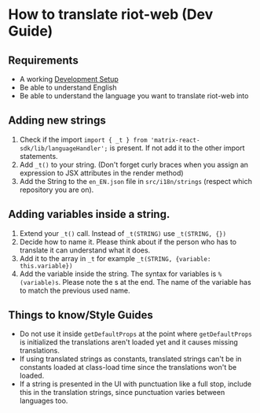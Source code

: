 # How to translate riot-web (Dev Guide)

## Requirements

- A working [Development Setup](../../#setting-up-a-dev-environment)
- Be able to understand English
- Be able to understand the language you want to translate riot-web into

## Adding new strings

1. Check if the import ``import { _t } from 'matrix-react-sdk/lib/languageHandler';`` is present. If not add it to the other import statements.
2. Add ``_t()`` to your string. (Don't forget curly braces when you assign an expression to JSX attributes in the render method)
3. Add the String to the ``en_EN.json`` file in ``src/i18n/strings`` (respect which repository you are on).

## Adding variables inside a string.

1. Extend your ``_t()`` call. Instead of ``_t(STRING)`` use ``_t(STRING, {})``
2. Decide how to name it. Please think about if the person who has to translate it can understand what it does.
3. Add it to the array in ``_t`` for example ``_t(STRING, {variable: this.variable})``
4. Add the variable inside the string. The syntax for variables is ``%(variable)s``. Please note the s at the end. The name of the variable has to match the previous used name.

## Things to know/Style Guides

- Do not use it inside ``getDefaultProps`` at the point where ``getDefaultProps`` is initialized the translations aren't loaded yet and it causes missing translations.
- If using translated strings as constants, translated strings can't be in constants loaded at class-load time since the translations won't be loaded.
- If a string is presented in the UI with punctuation like a full stop, include this in the translation strings, since punctuation varies between languages too.
